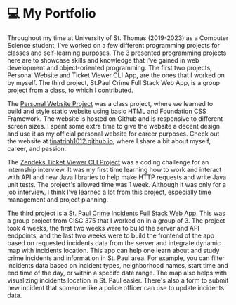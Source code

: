 # :computer: My Portfolio

Throughout my time at University of St. Thomas (2019-2023) as a Computer Science student, I've worked on a few different programming projects for classes and self-learning purposes. The 3 presented programming projects here are to showcase skills and knowledge that I've gained in web development and object-oriented programming. The first two projects, Personal Website and Ticket Viewer CLI App, are the ones that I worked on by myself. The third project, St.Paul Crime Full Stack Web App, is a group project from a class, to which I contributed.

The [Personal Website Project](https://github.com/tinatrinh1012/tinatrinh1012.github.io) was a class project, where we learned to build and style static website using basic HTML and Foundation CSS Framework. The website is hosted on Github and is responsive to different screen sizes. I spent some extra time to give the website a decent design and use it as my official personal website for career purposes. Check out the website at [tinatrinh1012.github.io](https://tinatrinh1012.github.io/), where I share a bit about myself, career, and passion.

The [Zendeks Ticket Viewer CLI Project](https://github.com/tinatrinh1012/ZendeskCodingChallenge) was a coding challenge for an internship interview. It was my first time learning how to work and interact with API and new Java libraries to help make HTTP requests and write Java unit tests. The project's allowed time was 1 week. Although it was only for a job interview, I think I've learned a lot from this project, especially time management and project planning.

The third project is a [St. Paul Crime Incidents Full Stack Web App](https://github.com/AashishBharath/StPaulCrimeData). This was a group project from CISC 375 that I worked on in a group of 3. The project took 4 weeks, the first two weeks were to build the server and API endpoints, and the last two weeks were to build the frontend of the app based on requested incidents data from the server and integrate dynamic map with incidents location. This app can help one learn about and study crime incidents and information in St. Paul area. For example, you can filter incidents data based on incident types, neighborhood names, start time and end time of the day, or within a specifc date range. The map also helps with visualizing incidents location in St. Paul easier. There's also a form to submit new incident that someone like a police officer can use to update incidents data. 

<!-- # :computer: My Projects

## :one: Personal Website - Static Web Pages

Repository Link: https://github.com/tinatrinh1012/tinatrinh1012.github.io

Website Link: https://tinatrinh1012.github.io/

This was an individual project from the CISC 375 Web Development class at University of St. Thomas. The project's goal was to build a static personal website using HTML, CSS, and Foundation framework. The website should have a home page, a project demonstration page, a resume page, and personal page to share more about myself. The website is also responsive with smaller screensizes like phone or tablets.

## :two: Zendesk Coding Challenge - Ticket Viewer CLI App

Repository Link: https://github.com/tinatrinh1012/ZendeskCodingChallenge 

This project was for a technical challenge round in the interview process for the Engineering Co-op position at Zendesk in July 2021. The project was to build an app that used Zendesk API to request and display tickets information with a couple of features like pagination if there were more than 25 tickets and viewing individual ticket information option. It's a command-line interface (CLI) app using Java and JUnit for writing unit tests. 

## :three: Full Stack Vue.js Node.js App 

Repository Link: https://github.com/AashishBharath/StPaulCrimeData & https://github.com/AashishBharath/StPaulCrimeVue

This was a group project, also from CISC 375 class, where we build a full stack web app using Node.js, Express.js, and sqlite3 for the backend, and Vue.js for the frontend to display and interact with St. Paul crime data. The app features include retrieving and displaying crime data with filters, adding new incident, deleting incidents, and an interactive map of St. Paul crime incidents location.  -->
